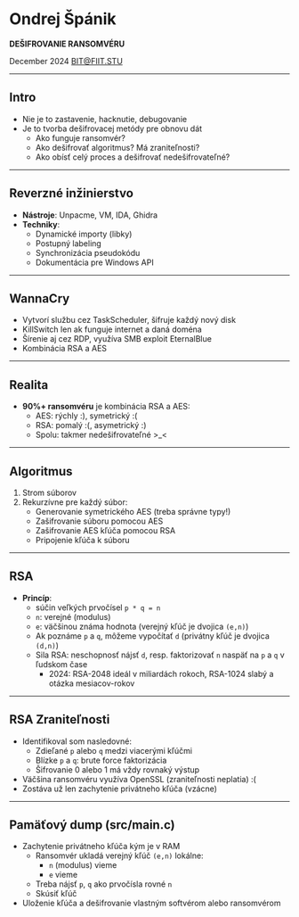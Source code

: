 # Ondrej Špánik 

**DEŠIFROVANIE RANSOMVÉRU**

December 2024 BIT@FIIT.STU  

---

## Intro
- Nie je to zastavenie, hacknutie, debugovanie
- Je to tvorba dešifrovacej metódy pre obnovu dát
  - Ako funguje ransomvér?
  - Ako dešifrovať algoritmus? Má zraniteľnosti?
  - Ako obísť celý proces a dešifrovať nedešifrovateľné?

---

## Reverzné inžinierstvo
- **Nástroje**: Unpacme, VM, IDA, Ghidra
- **Techniky**:
  - Dynamické importy (libky)
  - Postupný labeling
  - Synchronizácia pseudokódu
  - Dokumentácia pre Windows API

---

## WannaCry
- Vytvorí službu cez TaskScheduler, šifruje každý nový disk
- KillSwitch len ak funguje internet a daná doména
- Šírenie aj cez RDP, využíva SMB exploit EternalBlue
- Kombinácia RSA a AES

---

## Realita
- **90%+ ransomvéru** je kombinácia RSA a AES:
  - AES: rýchly :), symetrický :(
  - RSA: pomalý :(, asymetrický :)
  - Spolu: takmer nedešifrovateľné >_<

---

## Algoritmus
1. Strom súborov
2. Rekurzívne pre každý súbor:
   - Generovanie symetrického AES (treba správne typy!)
   - Zašifrovanie súboru pomocou AES
   - Zašifrovanie AES kľúča pomocou RSA
   - Pripojenie kľúča k súboru

---

## RSA
- **Princíp**:  
  - súčin veľkých prvočísel `p * q = n`
  - `n`: verejné (modulus)
  - `e`: väčšinou známa hodnota (verejný kľúč je dvojica `(e,n)`)
  - Ak poznáme `p` a `q`, môžeme vypočítať `d` (privátny kľúč je dvojica `(d,n)`)
  - Sila RSA: neschopnosť nájsť `d`, resp. faktorizovať `n` naspäť na `p` a `q` v ľudskom čase
    - 2024: RSA-2048 ideál v miliardách rokoch, RSA-1024 slabý a otázka mesiacov-rokov

---

## RSA Zraniteľnosti
- Identifikoval som nasledovné:
  - Zdieľané `p` alebo `q` medzi viacerými kľúčmi
  - Blízke `p` a `q`: brute force faktorizácia
  - Šifrovanie 0 alebo 1 má vždy rovnaký výstup
- Väčšina ransomvéru využíva OpenSSL (zraniteľnosti neplatia) :(
- Zostáva už len zachytenie privátneho kľúča (vzácne)

---

## Pamäťový dump (src/main.c)
- Zachytenie privátneho kľúča kým je v RAM
  - Ransomvér ukladá verejný kľúč `(e,n)` lokálne:
    - `n` (modulus) vieme
    - `e` vieme
  - Treba nájsť `p`, `q` ako prvočísla rovné `n`
  - Skúsiť kľúč
- Uloženie kľúča a dešifrovanie vlastným softvérom alebo ransomvérom
